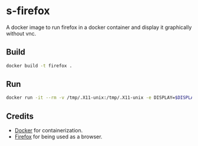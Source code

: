 # s-firefox
A docker image to run firefox in a docker container and display it graphically without vnc.

## Build
```sh
docker build -t firefox .
```

## Run
```sh
docker run -it --rm -v /tmp/.X11-unix:/tmp/.X11-unix -e DISPLAY=$DISPLAY firefox
```

## Credits
* [Docker](https://www.docker.com/) for containerization.
* [Firefox](https://github.com/mozilla) for being used as a browser.

